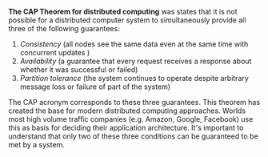 **The CAP Theorem for distributed computing**  was states that it is not possible for a distributed computer system to simultaneously provide all three of the following guarantees:

1.  _Consistency_  (all nodes see the same data even at the same time with concurrent updates )
2.  _Availability_  (a guarantee that every request receives a response about whether it was successful or failed)
3.  _Partition tolerance_  (the system continues to operate despite arbitrary message loss or failure of part of the system)

The CAP acronym corresponds to these three guarantees. This theorem has created the base for modern distributed computing approaches. Worlds most high volume traffic companies (e.g. Amazon, Google, Facebook) use this as basis for deciding their application architecture. It's important to understand that only two of these three conditions can be guaranteed to be met by a system.
<!--stackedit_data:
eyJoaXN0b3J5IjpbLTEyODYxMjEyODldfQ==
-->